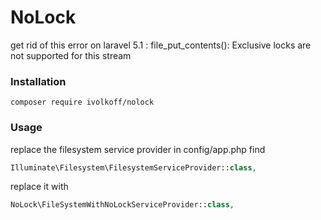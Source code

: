 # NoLock
get rid of this error on laravel 5.1 : file_put_contents(): Exclusive locks are not supported for this stream

### Installation
```
composer require ivolkoff/nolock
```

### Usage

replace the filesystem service provider in config/app.php
find 
```php
Illuminate\Filesystem\FilesystemServiceProvider::class,
```
replace it with 
```php
NoLock\FileSystemWithNoLockServiceProvider::class,
```
